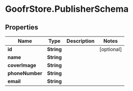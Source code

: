 # GoofrStore.PublisherSchema

## Properties
Name | Type | Description | Notes
------------ | ------------- | ------------- | -------------
**id** | **String** |  | [optional] 
**name** | **String** |  | 
**coverImage** | **String** |  | 
**phoneNumber** | **String** |  | 
**email** | **String** |  | 
